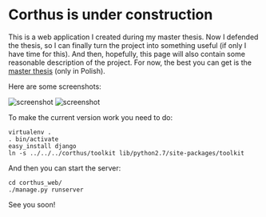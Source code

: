 Corthus is under construction
===========

This is a web application I created during my master thesis. 
Now I defended the thesis, so I can finally turn the project 
into something useful (if only I have time for this).
And then, hopefully, this page will also contain some reasonable 
description of the project. For now, the best you can get is
the [master thesis][1] (only in Polish).

Here are some screenshots:

![screenshot](//raw.github.com/mik01aj/corthus/master/magisterka/web2.png)
![screenshot](//raw.github.com/mik01aj/corthus/master/magisterka/websearch.png)

To make the current version work you need to do:

    virtualenv .
    . bin/activate
    easy_install django
    ln -s ../../../corthus/toolkit lib/python2.7/site-packages/toolkit

And then you can start the server:

    cd corthus_web/
    ./manage.py runserver

See you soon!

[1]: https://github.com/mik01aj/corthus/blob/master/magisterka/magisterka.pdf?raw=true
